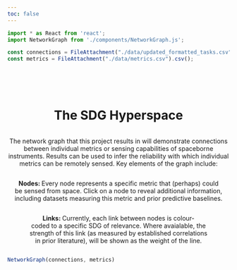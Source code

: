 ```yaml
---
toc: false
---
```


```js
import * as React from 'react';
import NetworkGraph from './components/NetworkGraph.js';

```

```js
const connections = FileAttachment("./data/updated_formatted_tasks.csv").csv();
const metrics = FileAttachment("./data/metrics.csv").csv();
```

<div class="hero">
  <h1>The SDG Hyperspace</h1>

  The network graph that this project results in will demonstrate connections between individual metrics or sensing capabilities of spaceborne instruments. Results can be used to infer the reliability with which individual metrics can be remotely sensed. 
  Key elements of the graph include:

  <b> Nodes: </b> Every node represents a specific metric that (perhaps) could be sensed from space. Click on a node to reveal additional information, including datasets measuring this metric and prior predictive baselines.  

  <b> Links: </b> Currently, each link between nodes is colour-coded to a specific SDG of relevance. Where avaialable, the strength of this link (as measured by established correlations in prior literature), will be shown as the weight of the line. 
</div>

```js
NetworkGraph(connections, metrics)
```

<style>
.hero {
  display: flex;
  flex-direction: column;
  align-items: center;
  font-family: var(--sans-serif);
  margin: 4rem 0 0rem;
  text-wrap: balance;
  text-align: center;
}

/* Your other styles... */
</style>